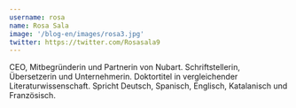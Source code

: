 ```yaml
---
username: rosa
name: Rosa Sala
image: '/blog-en/images/rosa3.jpg'
twitter: https://twitter.com/Rosasala9
---
```

CEO, Mitbegründerin und Partnerin von Nubart. Schriftstellerin, Übersetzerin und Unternehmerin. Doktortitel in vergleichender Literaturwissenschaft. Spricht Deutsch, Spanisch, Englisch, Katalanisch und Französisch. 
